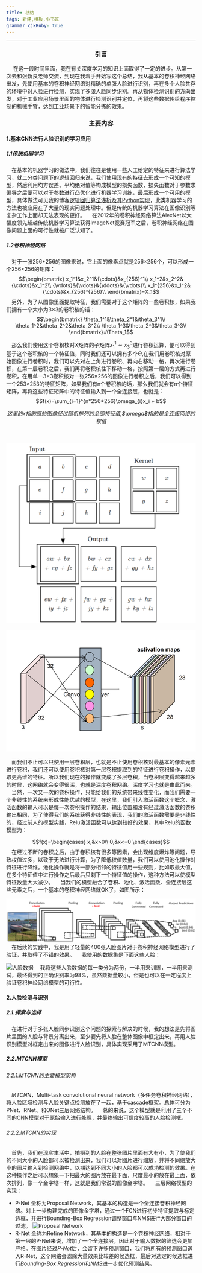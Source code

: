 ```yaml
---
title: 总结
tags: 新建,模板,小书匠
grammar_cjkRuby: true
---
```

---
### <center>引言</center>
&emsp; 在这一段时间里面，我在有关深度学习的知识上面取得了一定的进步。从第一次去和张新良老师交流，到现在我着手开始写这个总结，我从基本的卷积神经网络出发，先使用基本的卷积神经网络对精确的单张人脸进行识别，再在多个人脸共存的环境中对人脸进行检测，实现了多张人脸同步识别。再从物体检测识别的方向出发，对于工业应用场景里面的物体进行检测识别并定位，再将这些数据传给程序控制的机械手臂，达到工业场景下的智能分拣的效果。
### <center>主要内容</center>
#### 1.基本CNN进行人脸识别的学习应用
##### 1.1传统机器学习
&emsp;在基本的机器学习的做法中，我们往往是使用一些人工给定的特征来进行算法学习，就二分类问题下的逻辑回归来说，我们使用现有的特征去形成一个可知的模型，然后利用均方误差、平均绝对值等构成模型的损失函数，损失函数对于参数求偏导之后便可以对于参数进行凸优化进行机器学习训练，最后形成一个可用的模型，具体做法可见我的博客[逻辑回归算法浅析及其Python实现](https://blog.csdn.net/qq_36782182/article/details/85009739)，此类机器学习的方法也被应用在了大量的现实问题处理中。但是传统的机器学习算法在图像识别等复杂工作上面却无法表现的更好。
&emsp;在2012年的卷积神经网络算法AlexNet以大幅度领先超越传统机器学习算法获得ImageNet竞赛冠军之后，卷积神经网络在图像问题上面的可行性就被广泛认知了。
##### 1.2卷积神经网络
&emsp;对于一张256\*256的图像来说，它上面的像素点就是256×256个，可以形成一个256×256的矩阵：
$$\begin{bmatrix}
x_1^1&x_2^1&{\cdots}&x_{256}^1\\
x_1^2&x_2^2&{\cdots}&x_1^2\\
{\vdots}&{\vdots}&{\ddots}&{\vdots}\\
x_1^{256}&x_1^2&{\cdots}&x_{256}^{256}\\
\end{bmatrix}=X_1$$
&emsp;另外，为了从图像里面提取特征，我们需要对于这个矩阵的一些卷积核，如果我们拥有一个大小为3×3的卷积核的话：
$$\begin{bmatrix}
\theta_1^1&\theta_2^1&\theta_3^1\\
\theta_1^2&\theta_2^2&\theta_3^2\\
\theta_1^3&\theta_2^3&\theta_3^3\\
\end{bmatrix}=\Theta_1$$

&emsp;那么我们使用这个卷积核对$X$矩阵的子矩阵$x_1^1\sim{}x_3^3$进行卷积运算，便可以得到基于这个卷积核的一个特征值，同时我们还可以拥有多个$\Theta$,在我们用卷积核对原始图像进行卷积时，我们可以先对左上角进行卷积、再向右移动一格，再次进行卷积，在第一层卷积之后，我们再将卷积核往下移动一格，按照第一层的方式再进行卷积，在用单一3×3卷积核对一张256×256的图像进行卷积之后，我们可以得到一个253×253的特征矩阵，如果我们有n个卷积核的话，那么我们就会有n个特征矩阵，再将这些特征矩阵中的特征值输入到一个全连接层，也就是：
$$f(x)=\sum_{i=1}^{n*256*256}\omega_{i}x_i + b$$
<center><i>这里的x指的原始图像经过随机排列的全部特征值,$\omega$指的是全连接网络的权值</i></center>
<br/><br/>


![卷积操作](./images/1545705383154.png)

![具有多个卷积核的卷积操作](./images/1545706092802.png)

&emsp;而我们不止可以只使用一层卷积层，也就是不止使用卷积核对最基本的像素元素进行卷积，我们还可以使用卷积核对第一层卷积提取到的特征进行卷积操作，以提取更高维的特征。所以我们现在的操作就变成了多层卷积，当卷积层变得越来越多的时候，这网络就会变得很深，也就是深度卷积网络。深度学习也就是由此而来。
&emsp;当然，一次又一次的卷积操作，只能给我们的系统带来线性变化，而我们需要一个非线性的系统来形成性能优越的模型，在这里，我们引入激活函数这个概念，激活函数的输入可以是每一次卷积操作的结果，输出位置和没有经过激活函数的卷积输出相同，为了使得我们的系统获得非线性的表现，我们的激活函数需要是非线性的，经过前人的模型实践，Relu激活函数可以达到较好的效果，其中Relu的函数模型为：

$$f(x)=\begin{cases}
x,&x>0\\
0,&x<=0
\end{cases}$$
&emsp;在经过不断的卷积之后，由于卷积核有很多等因素，会出现维度爆炸等问题，导致权值过多，以致于无法进行计算，为了降低权值数量，我们可以使用池化操作对特征进行降维。池化操作就是将一部分相邻的特征值用一些规则，比如取最大值，在多个特征值中进行操作之后最后只剩下一个特征值的操作，这种方法可以使模型特征数量大大减少。
&emsp;当我们的模型融合了卷积、池化、激活函数、全连接层这些元素之后，一个基本的卷积神经网络就OK了，如图所示：

![具有全连接层的卷积神经网络模型](./images/1545708592765.png)
&emsp;在后续的实践中，我是用了轻量的400张人脸图片对于卷积神经网络模型进行了验证，并取得了不错的效果。
&emsp;我使用的数据集是下面这些人脸：

![人脸数据](./images/1545816460064.png)
&emsp;我将这些人脸数据的每一类分为两份，一半用来训练，一半用来测试，最终得到的正确识别率为98%，虽然数据量较小，但是也可以在一定程度上验证卷积神经网络模型的可行性。

#### 2.人脸检测与识别
##### 2.1.探索与选择
&emsp;在进行对于多张人脸同步识别这个问题的探索与解决的时候，我的想法是先将图片里面的人脸与背景分离出来，至少要先将人脸在整体图像中框定出来，再用人脸识别模型对框定出来的图像进行人脸识别，具体实现采用了MTCNN模型。
##### 2.2.MTCNN模型
###### 2.2.1.MTCNN的主要模型架构
&emsp;*MTCNN*，Multi-task convolutional neural network（多任务卷积神经网络），将人脸区域检测与人脸关键点检测放在了一起，基于cascade框架。总体可分为PNet、RNet、和ONet三层网络结构。
&emsp;总的来说，这个模型就是利用了三个不同的CNN模型对于原始输入进行处理，并最终输出可信度较高的人脸检测框。
###### 2.2.2.MTCNN的实现
&emsp;首先，我们在现实生活中，拍摄到的人脸在整张图片里面有大有小，为了使我们的不同大小的人脸都可以被检测出来，我们可以对图片进行缩放，并将不同缩放大小的图片输入到检测网络中，以期达到不同大小的人脸都可以成功检测的效果。在这种操作之后可以想象一下把最大的图片放在最下面，尺度最小的放在最上面，依次排列，像一个金字塔一样，这就是我们常说的图像金字塔。
&emsp;三层网络模型的实现：
* P-Net
全称为Proposal Network，其基本的构造是一个全连接卷积神经网络。对上一步构建完成的图像金字塔，通过一个FCN进行初步特征提取与标定边框，并进行Bounding-Box Regression调整窗口与NMS进行大部分窗口的过滤。
![Proposal Network](https://img-blog.csdnimg.cn/20181101173732785.jpg)
* R-Net
全称为Refine Network，其基本的构造是一个卷积神经网络，相对于第一层的P-Net来说，增加了一个全连接层，因此对于输入数据的筛选会更加严格。在图片经过*P-Net*后，会留下许多预测窗口，我们将所有的预测窗口送入R-Net，这个网络会滤除大量效果比较差的候选框，最后对选定的候选框进行*Bounding-Box Regression*和*NMS*进一步优化预测结果。